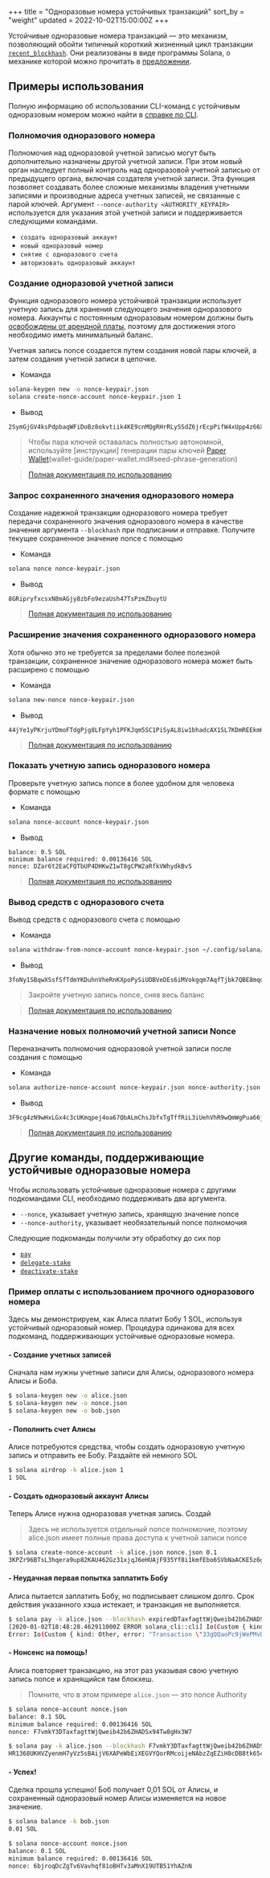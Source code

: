 +++
title = "Одноразовые номера устойчивых транзакций"
sort_by = "weight"
updated = 2022-10-02T15:00:00Z
+++

Устойчивые одноразовые номера транзакций — это механизм, позволяющий обойти типичный короткий жизненный цикл транзакции [`recent_blockhash`](developing/programming-model/transactions.md#recent-blockhash). Они реализованы в виде программы Solana, о механике которой можно прочитать в [предложении](../implemented-proposals/durable-tx-nonces/).

## Примеры использования

Полную информацию об использовании CLI-команд с устойчивым одноразовым номером можно найти в [справке по CLI](../cli/usage/).

### Полномочия одноразового номера

Полномочия над одноразовой учетной записью могут быть дополнительно назначены другой учетной записи. При этом новый орган наследует полный контроль над одноразовой учетной записью от предыдущего органа, включая создателя учетной записи. Эта функция позволяет создавать более сложные механизмы владения учетными записями и производные адреса учетных записей, не связанные с парой ключей. Аргумент `--nonce-authority <AUTHORITY_KEYPAIR>` используется для указания этой учетной записи и поддерживается следующими командами.

- `создать одноразовый аккаунт`
- `новый одноразовый номер`
- `снятие с одноразового счета`
- `авторизовать одноразовый аккаунт`

### Создание одноразовой учетной записи

Функция одноразового номера устойчивой транзакции использует учетную запись для хранения следующего значения одноразового номера. Аккаунты с постоянным одноразовым номером должны быть [освобождены от арендной платы](../implemented-proposals/rent.md#two-tiered-rent-regime), поэтому для достижения этого необходимо иметь минимальный баланс.

Учетная запись nonce создается путем создания новой пары ключей, а затем создания учетной записи в цепочке.

- Команда

```bash
solana-keygen new -o nonce-keypair.json
solana create-nonce-account nonce-keypair.json 1
```

- Вывод

```
2SymGjGV4ksPdpbaqWFiDoBz8okvtiik4KE9cnMQgRHrRLySSdZ6jrEcpPifW4xUpp4z66XM9d9wM48sA7peG2XL
```

> Чтобы пара ключей оставалась полностью автономной, используйте [инструкции] генерации пары ключей [Paper Wallet](wallet-guide/paper-wallet/)(wallet-guide/paper-wallet.md#seed-phrase-generation)

> [Полная документация по использованию](../cli/usage.md#solana-create-nonce-account)

### Запрос сохраненного значения одноразового номера

Создание надежной транзакции одноразового номера требует передачи сохраненного значения одноразового номера в качестве значения аргумента `--blockhash` при подписании и отправке. Получите текущее сохраненное значение nonce с помощью

- Команда

```bash
solana nonce nonce-keypair.json
```

- Вывод

```
8GRipryfxcsxN8mAGjy8zbFo9ezaUsh47TsPzmZbuytU
```

> [Полная документация по использованию](../cli/usage.md#solana-get-nonce)

### Расширение значения сохраненного одноразового номера

Хотя обычно это не требуется за пределами более полезной транзакции, сохраненное значение одноразового номера может быть расширено с помощью

- Команда

```bash
solana new-nonce nonce-keypair.json
```

- Вывод

```
44jYe1yPKrjuYDmoFTdgPjg8LFpYyh1PFKJqm5SC1PiSyAL8iw1bhadcAX1SL7KDmREEkmHpYvreKoNv6fZgfvUK
```

> [Полная документация по использованию](../cli/usage.md#solana-new-nonce)

### Показать учетную запись одноразового номера

Проверьте учетную запись nonce в более удобном для человека формате с помощью

- Команда

```bash
solana nonce-account nonce-keypair.json
```

- Вывод

```
balance: 0.5 SOL
minimum balance required: 0.00136416 SOL
nonce: DZar6t2EaCFQTbUP4DHKwZ1wT8gCPW2aRfkVWhydkBvS
```

> [Полная документация по использованию](../cli/usage.md#solana-nonce-account)

### Вывод средств с одноразового счета

Вывод средств с одноразового счета с помощью

- Команда

```bash
solana withdraw-from-nonce-account nonce-keypair.json ~/.config/solana/id.json 0.5
```

- Вывод

```
3foNy1SBqwXSsfSfTdmYKDuhnVheRnKXpoPySiUDBVeDEs6iMVokgqm7AqfTjbk7QBE8mqomvMUMNQhtdMvFLide
```

> Закройте учетную запись nonce, сняв весь баланс

> [Полная документация по использованию](../cli/usage.md#solana-withdraw-from-nonce-account)

### Назначение новых полномочий учетной записи Nonce

Переназначить полномочия одноразовой учетной записи после создания с помощью

- Команда

```bash
solana authorize-nonce-account nonce-keypair.json nonce-authority.json
```

- Вывод

```
3F9cg4zN9wHxLGx4c3cUKmqpej4oa67QbALmChsJbfxTgTffRiL3iUehVhR9wQmWgPua66jPuAYeL1K2pYYjbNoT
```

> [Полная документация по использованию](../cli/usage.md#solana-authorize-nonce-account)

## Другие команды, поддерживающие устойчивые одноразовые номера

Чтобы использовать устойчивые одноразовые номера с другими подкомандами CLI, необходимо поддерживать два аргумента.

- `--nonce`, указывает учетную запись, хранящую значение nonce
- `--nonce-authority`, указывает необязательный nonce полномочия

Следующие подкоманды получили эту обработку до сих пор

- [`pay`](../cli/usage.md#solana-pay)
- [`delegate-stake`](../cli/usage.md#solana-delegate-stake)
- [`deactivate-stake`](../cli/usage.md#solana-deactivate-stake)

### Пример оплаты с использованием прочного одноразового номера

Здесь мы демонстрируем, как Алиса платит Бобу 1 SOL, используя устойчивый одноразовый номер. Процедура одинакова для всех подкоманд, поддерживающих устойчивые одноразовые номера.

#### - Создание учетных записей

Сначала нам нужны учетные записи для Алисы, одноразового номера Алисы и Боба.

```bash
$ solana-keygen new -o alice.json
$ solana-keygen new -o nonce.json
$ solana-keygen new -o bob.json
```

#### - Пополнить счет Алисы

Алисе потребуются средства, чтобы создать одноразовую учетную запись и отправить ее Бобу. Раздайте ей немного SOL

```bash
$ solana airdrop -k alice.json 1
1 SOL
```

#### - Создать одноразовый аккаунт Алисы

Теперь Алисе нужна одноразовая учетная запись. Создай

> Здесь не используется отдельный nonce полномочие, поэтому alice.json имеет полные права доступа к учетной записи nonce

```bash
$ solana create-nonce-account -k alice.json nonce.json 0.1
3KPZr96BTsL3hqera9up82KAU462Gz31xjqJ6eHUAjF935Yf8i1kmfEbo6SVbNaACKE5z6gySrNjVRvmS8DcPuwV
```

#### - Неудачная первая попытка заплатить Бобу

Алиса пытается заплатить Бобу, но подписывает слишком долго. Срок действия указанного хэша истекает, и транзакция не выполняется.

```bash
$ solana pay -k alice.json --blockhash expiredDTaxfagttWjQweib42b6ZHADSx94Tw8gHx3W7 bob.json 0.01
[2020-01-02T18:48:28.462911000Z ERROR solana_cli::cli] Io(Custom { kind: Other, error: "Transaction \"33gQQaoPc9jWePMvDAeyJpcnSPiGUAdtVg8zREWv4GiKjkcGNufgpcbFyRKRrA25NkgjZySEeKue5rawyeH5TzsV\" failed: None" })
Error: Io(Custom { kind: Other, error: "Transaction \"33gQQaoPc9jWePMvDAeyJpcnSPiGUAdtVg8zREWv4GiKjkcGNufgpcbFyRKRrA25NkgjZySEeKue5rawyeH5TzsV\" failed: None" })
```

#### - Нонсенс на помощь!

Алиса повторяет транзакцию, на этот раз указывая свою учетную запись nonce и хранящийся там блокхеш.

> Помните, что в этом примере `alice.json` — это nonce Authority

```bash
$ solana nonce-account nonce.json
balance: 0.1 SOL
minimum balance required: 0.00136416 SOL
nonce: F7vmkY3DTaxfagttWjQweib42b6ZHADSx94Tw8gHx3W7
```

```bash
$ solana pay -k alice.json --blockhash F7vmkY3DTaxfagttWjQweib42b6ZHADSx94Tw8gHx3W7 --nonce nonce.json bob.json 0.01
HR1368UKHVZyenmH7yVz5sBAijV6XAPeWbEiXEGVYQorRMcoijeNAbzZqEZiH8cDB8tk65ckqeegFjK8dHwNFgQ
```

#### - Успех!

Сделка прошла успешно! Боб получает 0,01 SOL от Алисы, и сохраненный одноразовый номер Алисы изменяется на новое значение.

```bash
$ solana balance -k bob.json
0.01 SOL
```

```bash
$ solana nonce-account nonce.json
balance: 0.1 SOL
minimum balance required: 0.00136416 SOL
nonce: 6bjroqDcZgTv6Vavhqf81oBHTv3aMnX19UTB51YhAZnN
```
